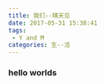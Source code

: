 ```yaml
---
title: 我们--晴天见
date: 2017-05-31 15:38:41
tags: 
 - Y and M
categories: 生--活
---
```

### hello worlds
